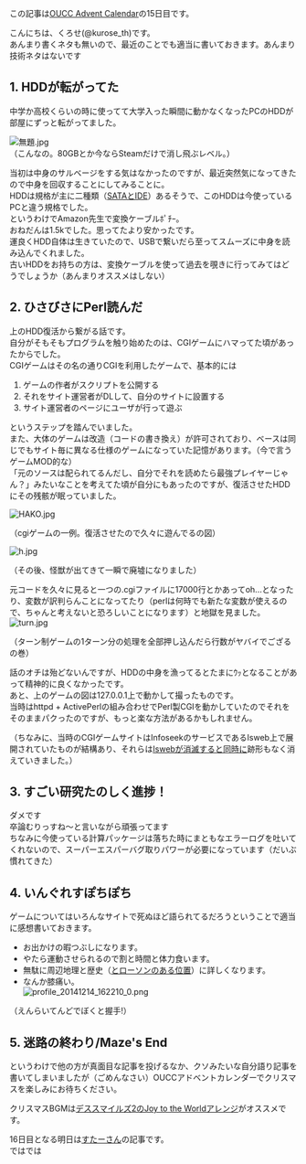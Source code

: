 この記事は[OUCC Advent Calendar](http://www.adventar.org/calendars/449)の15日目です。  

こんにちは、くろせ(@kurose_th)です。  
あんまり書くネタも無いので、最近のことでも適当に書いておきます。あんまり技術ネタはないです  

## 1. HDDが転がってた
中学か高校くらいの時に使ってて大学入った瞬間に動かなくなったPCのHDDが部屋にずっと転がってました。  

![無題.jpg](./hdd.jpg)  
（こんなの。80GBとか今ならSteamだけで消し飛ぶレベル。）

当初は中身のサルベージをする気はなかったのですが、最近突然気になってきたので中身を回収することにしてみることに。  
HDDは規格が主に二種類（[SATAとIDE](http://pcsket.com/hdd/kikaku/)）あるそうで、このHDDは今使っているPCと違う規格でした。  
というわけでAmazon先生で変換ケーブルﾎﾟﾁｰ。  
おねだんは1.5kでした。思ってたより安かったです。  
運良くHDD自体は生きていたので、USBで繋いだら至ってスムーズに中身を読み込んでくれました。  
古いHDDをお持ちの方は、変換ケーブルを使って過去を覗きに行ってみてはどうでしょうか（あんまりオススメはしない）  

## 2. ひさびさにPerl読んだ
上のHDD復活から繋がる話です。  
自分がそもそもプログラムを触り始めたのは、CGIゲームにハマってた頃があったからでした。  
CGIゲームはその名の通りCGIを利用したゲームで、基本的には  
1. ゲームの作者がスクリプトを公開する  
2. それをサイト運営者がDLして、自分のサイトに設置する  
3. サイト運営者のページにユーザが行って遊ぶ  

というステップを踏んでいました。  
また、大体のゲームは改造（コードの書き換え）が許可されており、ベースは同じでもサイト毎に異なる仕様のゲームになっていた記憶があります。（今で言うゲームMOD的な）  
「元のソースは配られてるんだし、自分でそれを読めたら最強プレイヤーじゃん？」みたいなことを考えてた頃が自分にもあったのですが、復活させたHDDにその残骸が眠っていました。  
  
![HAKO.jpg](./HAKO.jpg)  

（cgiゲームの一例。復活させたので久々に遊んでるの図）  
  
![h.jpg](ruin.jpg)  

（その後、怪獣が出てきて一瞬で廃墟になりました）  

元コードを久々に見ると一つの.cgiファイルに17000行とかあってoh...となったり、変数が訳判らんことになってたり（perlは何時でも新たな変数が使えるので、ちゃんと考えないと恐ろしいことになります）と地獄を見ました。  
![turn.jpg](turn.jpg)  

（ターン制ゲームの1ターン分の処理を全部押し込んだら行数がヤバイでござるの巻） 

話のオチは殆どないんですが、HDDの中身を漁ってるとたまにｳｯとなることがあって精神的に良くなかったです。  
あと、上のゲームの図は127.0.0.1上で動かして撮ったものです。  
当時はhttpd + ActivePerlの組み合わせでPerl製CGIを動かしていたのでそれをそのままパクったのですが、もっと楽な方法があるかもしれません。  
  
（ちなみに、当時のCGIゲームサイトはInfoseekのサービスであるIsweb上で展開されていたものが結構あり、それらは[Iswebが消滅すると同時に](http://ja.wikipedia.org/wiki/Infoseek_isweb#isweb.E3.81.AE.E7.B5.82.E4.BA.86)跡形もなく消えていきました。）  

## 3. すごい研究たのしく進捗！
ダメです  
卒論むりっすね～と言いながら頑張ってます  
ちなみに今使っている計算パッケージは落ちた時にまともなエラーログを吐いてくれないので、スーパーエスパーバグ取りパワーが必要になっています（だいぶ慣れてきた）  

## 4. いんぐれすぽちぽち
ゲームについてはいろんなサイトで死ぬほど語られてるだろうということで適当に感想書いておきます。  
* お出かけの暇つぶしになります。  
* やたら運動させられるので割と時間と体力食います。  
* 無駄に周辺地理と歴史（[とローソンのある位置](http://www.lawson.co.jp/campaign/static/ingress/)）に詳しくなります。  
* なんか膝痛い。  
![profile_20141214_162210_0.png](ingress.png)  

（えんらいてんどでぼくと握手!）

## 5. 迷路の終わり/Maze's End
というわけで他の方が真面目な記事を投げるなか、クソみたいな自分語り記事を書いてしまいましたが（ごめんなさい）OUCCアドベントカレンダーでクリスマスを楽しみにお待ちください。  

クリスマスBGMは[デススマイルズ2のJoy to the Worldアレンジ](https://www.youtube.com/watch?v=Pp-MbxCN7FE#t=44)がオススメです。  

16日目となる明日は[すたーさん](http://www.adventar.org/users/5226)の記事です。  
ではでは  
